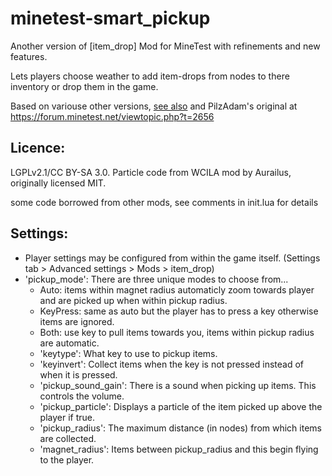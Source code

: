 # minetest-smart_pickup
Another version of [item_drop] Mod for MineTest with refinements and new features.

Lets players choose weather to add item-drops from nodes to there inventory or drop them in the game.

Based on variouse other versions, [see also](https://forum.minetest.net/search.php?keywords=item+drop&terms=all&author=&fid%5B%5D=46&sc=1&sf=titleonly&sr=topics&sk=t&sd=d&st=0&ch=300&t=0&submit=Search) and PilzAdam's original at https://forum.minetest.net/viewtopic.php?t=2656

## Licence:
LGPLv2.1/CC BY-SA 3.0. Particle code from WCILA mod by Aurailus, originally licensed MIT.

some code borrowed from other mods, see comments in init.lua for details

## Settings:
* Player settings may be configured from within the game itself.
  (Settings tab > Advanced settings > Mods > item_drop)
* 'pickup_mode': There are three unique modes to choose from...
  * Auto: items within magnet radius automaticly zoom towards player and are picked up when within pickup radius.
  * KeyPress: same as auto but the player has to press a key otherwise items are ignored.
  * Both: use key to pull items towards you, items within pickup radius are automatic.
  * 'keytype': What key to use to pickup items.
  * 'keyinvert': Collect items when the key is not pressed instead of when it is pressed.
  * 'pickup_sound_gain': There is a sound when picking up items. This controls the volume.
  * 'pickup_particle': Displays a particle of the item picked up above the player if true.
  * 'pickup_radius': The maximum distance (in nodes) from which items are collected.
  * 'magnet_radius': Items between pickup_radius and this begin flying to the player.
